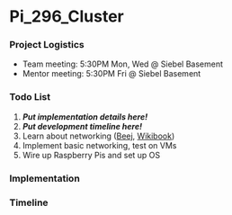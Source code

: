 # Pi_296_Cluster

### Project Logistics

- Team meeting: 5:30PM Mon, Wed @ Siebel Basement
- Mentor meeting: 5:30PM Fri @ Siebel Basement

### Todo List

1. ***Put implementation details here!***
2. ***Put development timeline here!***
3. Learn about networking ([Beej](http://beej.us/guide/bgnet/), [Wikibook](https://github.com/angrave/SystemProgramming/wiki))
4. Implement basic networking, test on VMs
5. Wire up Raspberry Pis and set up OS

### Implementation

### Timeline
